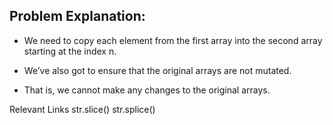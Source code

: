 ## Problem Explanation:

- We need to copy each element from the first array into the second array starting at the index n.

- We’ve also got to ensure that the original arrays are not mutated.

- That is, we cannot make any changes to the original arrays.

Relevant Links
str.slice()
str.splice()
